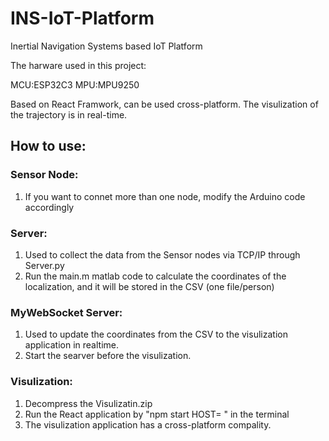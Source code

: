 # INS-IoT-Platform
Inertial Navigation Systems based IoT Platform

The harware used in this project:

MCU:ESP32C3
MPU:MPU9250

Based on React Framwork, can be used cross-platform. The visulization of the trajectory is in real-time.

## How to use:
### Sensor Node:
1. If you want to connet more than one node, modify the Arduino code accordingly

### Server:
1. Used to collect the data from the Sensor nodes via TCP/IP through Server.py
2. Run the main.m matlab code to calculate the coordinates of the localization, and it will be stored in the CSV (one file/person)

### MyWebSocket Server:
1. Used to update the coordinates from the CSV to the visulization application in realtime.
2. Start the searver before the visulization.

### Visulization:
1. Decompress the Visulizatin.zip
2. Run the React application by "npm start HOST= " in the terminal
3. The visulization application has a cross-platform compality.
